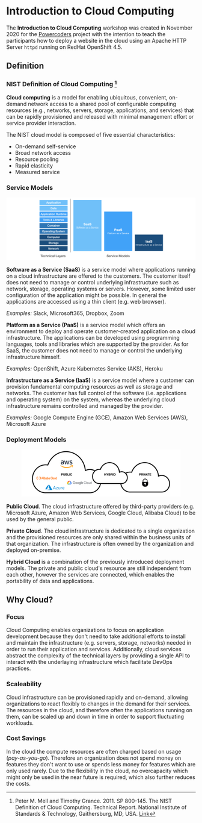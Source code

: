 # Introduction to Cloud Computing
The **Introduction to Cloud Computing** workshop was created in November 2020 for the [Powercoders](https://powercoders.org/) project with the intention to teach the participants how to deploy a website in the cloud using an Apache HTTP Server `httpd` running on RedHat OpenShift 4.5.

## Definition
### NIST Definition of Cloud Computing [^1]
**Cloud computing** is a model for enabling ubiquitous, convenient, on-demand network access to a shared
pool of configurable computing resources (e.g., networks, servers, storage, applications, and services) that
can be rapidly provisioned and released with minimal management effort or service provider interaction.

The NIST cloud model is composed of five essential characteristics:

- On-demand self-service
- Broad network access
- Resource pooling
- Rapid elasticity
- Measured service

### Service Models
![](img/servicemodels.png)

**Software as a Service (SaaS)** is a service model where applications running on a cloud infrastructure are offered to the customers. The customer itself does not need to manage or control underlying infrastructure such as network, storage, operating systems or servers. However, some limited user configuration of the application might be possible. In general the applications are accessed using a thin client (e.g. web browser).

_Examples:_ Slack, Microsoft365, Dropbox, Zoom


**Platform as a Service (PaaS)** is a service model which offers an environment to deploy and operate customer-created application on a cloud infrastructure. The applications can be developed using programming languages, tools and libraries which are supported by the provider.
As for SaaS, the customer does not need to manage or control the underlying infrastructure himself.

_Examples:_ OpenShift, Azure Kubernetes Service (AKS), Heroku


**Infrastructure as a Service (IaaS)** is a service model where a customer can provision fundamental computing resources as well as storage and networks. The customer has full control of the software (i.e. applications and operating system) on the system, whereas the underlying cloud infrastructure remains controlled and managed by the provider.

_Examples:_ Google Compute Engine (GCE), Amazon Web Services (AWS), Microsoft Azure


### Deployment Models
<figure>
  <img src="img/deploymentmodels.png" width="600" />
</figure>

**Public Cloud**. The cloud infrastructure offered by third-party providers (e.g. Microsoft Azure, Amazon Web Services, Google Cloud, Alibaba Cloud) to be used by the general public.

**Private Cloud**. The cloud infrastructure is dedicated to a single organization and the provisioned resources are only shared within the business units of that organization. The infrastructure is often owned by the organization and deployed on-premise.

**Hybrid Cloud** is a combination of the previously introduced deployment models. The private and public cloud's resource are still independent from each other, however the services are connected, which enables the portability of data and applications.


## Why Cloud?
### Focus
Cloud Computing enables organizations to focus on application development because they don't need to take additional efforts to install and maintain the infrastructure (e.g. servers, storage, networks) needed in order to run their application and services.
Additionally, cloud services abstract the complexity of the technical layers by providing a single API to interact with the underlaying infrastructure which facilitate DevOps practices.

### Scaleability
Cloud infrastructure can be provisioned rapidly and on-demand, allowing organizations to react flexibly to changes in the demand for their services. The resources in the cloud, and therefore often the applications running on them, can be scaled up and down in time in order to support fluctuating workloads.

### Cost Savings
In the cloud the compute resources are often charged based on usage (*pay-as-you-go*). Therefore an organization does not spend money on features they don't want to use or spends less money for features which are only used rarely. Due to the flexibility in the cloud, no overcapacity which might only be used in the near future is required, which also further reduces the costs.  

[^1]:
    Peter M. Mell and Timothy Grance. 2011. SP 800-145. The NIST Definition of Cloud Computing. Technical Report. National Institute of Standards & Technology, Gaithersburg, MD, USA. [Link](https://nvlpubs.nist.gov/nistpubs/Legacy/SP/nistspecialpublication800-145.pdf)
